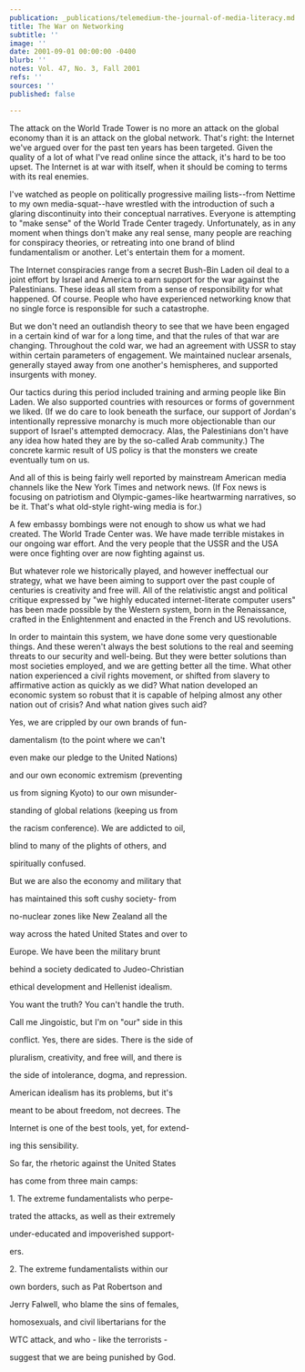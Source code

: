 ```yaml
---
publication: _publications/telemedium-the-journal-of-media-literacy.md
title: The War on Networking
subtitle: ''
image: ''
date: 2001-09-01 00:00:00 -0400
blurb: ''
notes: Vol. 47, No. 3, Fall 2001
refs: ''
sources: ''
published: false

---
```

The attack on the World Trade Tower is no more an attack on the global economy than it is an attack on the global network. That's right: the Internet we've argued over for the past ten years has been targeted. Given the quality of a lot of what I've read online since the attack, it's hard to be too upset. The Internet is at war with itself, when it should be coming to terms with its real enemies.

I've watched as people on politically progressive mailing lists--from Nettime to my own media-squat--have wrestled with the introduction of such a glaring discontinuity into their conceptual narratives. Everyone is attempting to "make sense" of the World Trade Center tragedy. Unfortunately, as in any moment when things don't make any real sense, many people are reaching for conspiracy theories, or retreating into one brand of blind fundamentalism or another. Let's entertain them for a moment.

The Internet conspiracies range from a secret Bush-Bin Laden oil deal to a joint effort by Israel and America to earn support for the war against the Palestinians. These ideas all stem from a sense of responsibility for what happened. Of course. People who have experienced networking know that no single force is responsible for such a catastrophe.

But we don't need an outlandish theory to see that we have been engaged in a certain kind of war for a long time, and that the rules of that war are changing. Throughout the cold war, we had an agreement with USSR to stay within certain parameters of engagement. We maintained nuclear arsenals, generally stayed away from one another's hemispheres, and supported insurgents with money.

Our tactics during this period included training and arming people like Bin Laden. We also supported countries with resources or forms of government we liked. (If we do care to look beneath the surface, our support of Jordan's intentionally repressive monarchy is much more objectionable than our support of Israel's attempted democracy. Alas, the Palestinians don't have any idea how hated they are by the so-called Arab community.) The concrete karmic result of US policy is that the monsters we create eventually tum on us.

And all of this is being fairly well reported by mainstream American media channels like the New York Times and network news. (If Fox news is focusing on patriotism and Olympic-games-like heartwarming narratives, so be it. That's what old-style right-wing media is for.)

A few embassy bombings were not enough to show us what we had created. The World Trade Center was. We have made terrible mistakes in our ongoing war effort. And the very people that the USSR and the USA were once fighting over are now fighting against us.

But whatever role we historically played, and however ineffectual our strategy, what we have been aiming to support over the past couple of centuries is creativity and free will. All of the relativistic angst and political critique expressed by "we highly educated internet-literate computer users" has been made possible by the Western system, born in the Renaissance, crafted in the Enlightenment and enacted in the French and US revolutions.

In order to maintain this system, we have done some very questionable things. And these weren't always the best solutions to the real and seeming threats to our security and well-being. But they were better solutions than most societies employed, and we are getting better all the time. What other nation experienced a civil rights movement, or shifted from slavery to affirmative action as quickly as we did? What nation developed an economic system so robust that it is capable of helping almost any other nation out of crisis? And what nation gives such aid?

Yes, we are crippled by our own brands of fun-

damentalism (to the point where we can't

even make our pledge to the United Nations)

and our own economic extremism (preventing

us from signing Kyoto) to our own misunder-

standing of global relations (keeping us from

the racism conference). We are addicted to oil,

blind to many of the plights of others, and

spiritually confused.

But we are also the economy and military that

has maintained this soft cushy society- from

no-nuclear zones like New Zealand all the

way across the hated United States and over to

Europe. We have been the military brunt

behind a society dedicated to Judeo-Christian

ethical development and Hellenist idealism.

You want the truth? You can't handle the truth.

Call me Jingoistic, but I'm on "our" side in this

conflict. Yes, there are sides. There is the side of

pluralism, creativity, and free will, and there is

the side of intolerance, dogma, and repression.

American idealism has its problems, but it's

meant to be about freedom, not decrees. The

Internet is one of the best tools, yet, for extend-

ing this sensibility.

So far, the rhetoric against the United States

has come from three main camps:

1\. The extreme fundamentalists who perpe-

trated the attacks, as well as their extremely

under-educated and impoverished support-

ers.

2\. The extreme fundamentalists within our

own borders, such as Pat Robertson and

Jerry Falwell, who blame the sins of females,

homosexuals, and civil libertarians for the

WTC attack, and who - like the terrorists -

suggest that we are being punished by God.